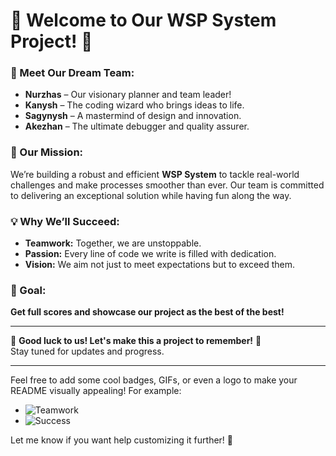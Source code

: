 # 🌟 Welcome to Our WSP System Project! 🌟  

### 🤝 Meet Our Dream Team:  
- **Nurzhas** – Our visionary planner and team leader!  
- **Kanysh** – The coding wizard who brings ideas to life.  
- **Sagynysh** – A mastermind of design and innovation.  
- **Akezhan** – The ultimate debugger and quality assurer.  

### 🚀 Our Mission:  
We’re building a robust and efficient **WSP System** to tackle real-world challenges and make processes smoother than ever. Our team is committed to delivering an exceptional solution while having fun along the way.  

### 💡 Why We’ll Succeed:  
- **Teamwork:** Together, we are unstoppable.  
- **Passion:** Every line of code we write is filled with dedication.  
- **Vision:** We aim not just to meet expectations but to exceed them.  

### 🎯 Goal:  
**Get full scores and showcase our project as the best of the best!**  

---

🤞 **Good luck to us! Let's make this a project to remember!** 🎉  
Stay tuned for updates and progress.  

---  

Feel free to add some cool badges, GIFs, or even a logo to make your README visually appealing! For example:  

- ![Teamwork](https://img.shields.io/badge/Teamwork-100%25-green)  
- ![Success](https://img.shields.io/badge/Success-Guaranteed-blue)  

Let me know if you want help customizing it further! 🚀
